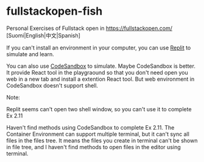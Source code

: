 # fullstackopen-fish
Personal Exercises of Fullstack open in https://fullstackopen.com/ [Suomi|English|中文|Spanish]

If you can't install an environment in your computer, you can use [Replit](https://replit.com/~) to simulate and learn.

You can also use [CodeSandbox](https://codesandbox.io/) to simulate. Maybe CodeSandbox is better. It provide React tool in the playgraound so that you don't need open you web in a new tab and install a extention React tool. But web environment in CodeSandbox doesn't support shell.

Note: 

Replit seems can't open two shell window, so you can't use it to complete Ex 2.11

Haven't find methods using CodeSandbox to complete Ex 2.11. The Container Environment can support multiple terminal, but it can't sync all files in the files tree. It means the files you create in terminal can't be shown in file tree, and I haven't find methods to open files in the editor using terminal.
